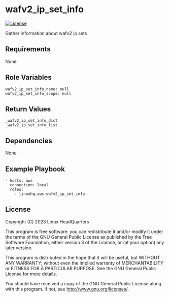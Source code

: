 # wafv2\_ip\_set\_info

[![License](https://img.shields.io/badge/license-GPLv3-lightgreen)](https://www.gnu.org/licenses/gpl-3.0.en.html#license-text)

Gather information about wafv2 ip sets

## Requirements

None

## Role Variables

    wafv2_ip_set_info_name: null
    wafv2_ip_set_info_scope: null

## Return Values

    _wafv2_ip_set_info_dict
    _wafv2_ip_set_info_list

## Dependencies

None

## Example Playbook

    - hosts: aws
      connection: local
      roles:
        - linuxhq.aws.wafv2_ip_set_info

## License

Copyright (C) 2023 Linux HeadQuarters

This program is free software: you can redistribute it and/or modify
it under the terms of the GNU General Public License as published by
the Free Software Foundation, either version 3 of the License, or
(at your option) any later version.

This program is distributed in the hope that it will be useful,
but WITHOUT ANY WARRANTY; without even the implied warranty of
MERCHANTABILITY or FITNESS FOR A PARTICULAR PURPOSE. See the
GNU General Public License for more details.

You should have received a copy of the GNU General Public License
along with this program. If not, see <http://www.gnu.org/licenses/>.
